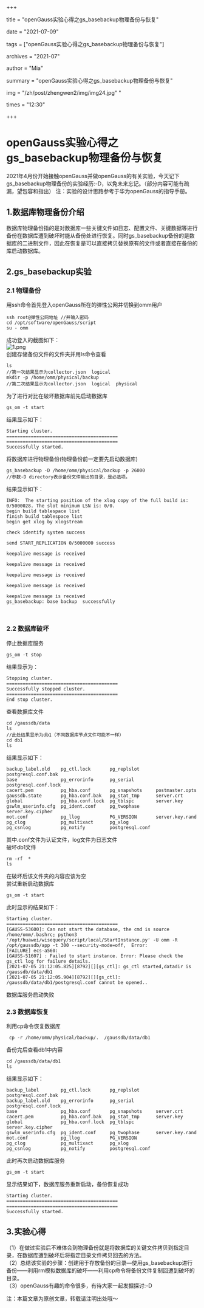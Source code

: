 ﻿+++

title = "openGauss实验心得之gs_basebackup物理备份与恢复" 

date = "2021-07-09" 

tags = ["openGauss实验心得之gs_basebackup物理备份与恢复"] 

archives = "2021-07" 

author = "Mia" 

summary = "openGauss实验心得之gs_basebackup物理备份与恢复"

img = "/zh/post/zhengwen2/img/img24.jpg" " 

times = "12:30"

+++

# openGauss实验心得之gs_basebackup物理备份与恢复<a name="ZH-CN_TOPIC_0000001085018737"></a>

2021年4月份开始接触openGauss并做openGauss的有关实验，今天记下gs_basebackup物理备份的实验经历:-D，以免未来忘记。（部分内容可能有疏漏，望包容和指出）
注：实验的设计思路参考于华为openGauss的指导手册。

## **1.数据库物理备份介绍**

数据库物理备份指的是对数据库一些关键文件如日志、配置文件、关键数据等进行备份在数据库遭到破坏时能从备份处进行恢复。同时gs_basebackup备份的是数据库的二进制文件，因此在恢复是可以直接拷贝替换原有的文件或者直接在备份的库启动数据库。

## 2.gs_basebackup实验


<h3><a id="21__5"></a>2.1 物理备份</h3>
<p>用ssh命令首先登入openGauss所在的弹性公网并切换到omm用户</p>
<pre><code class="lang-linux">ssh root@弹性公网地址 //并输入密码
cd /opt/software/openGauss/script
su - omm
</code></pre>
<p>成功登入的截图如下：<br />
<img src="https://oss-emcsprod-public.modb.pro/image/editor/20210705-60dbb403-7bef-41da-82b5-165107630b27.png" alt="1.png" /><br />
创建存储备份文件的文件夹并用ls命令查看</p>
<pre><code class="lang-linux">ls
//第一次结果显示为collector.json  logical
mkdir -p /home/omm/physical/backup
//第二次结果显示为collector.json  logical  physical
</code></pre>
<p>为了进行对比在破坏数据库前先启动数据库</p>
<pre><code class="lang-linux">gs_om -t start
</code></pre>
<p>结果显示如下：</p>
<pre><code class="lang-linux">Starting cluster.
=========================================
=========================================
Successfully started.
</code></pre>
<p>将数据库进行物理备份(物理备份前一定要先启动数据库)</p>
<pre><code class="lang-linux">gs_basebackup -D /home/omm/physical/backup -p 26000
//参数-D directory表示备份文件输出的目录，是必选项。
</code></pre>
<p>结果显示如下：</p>
<pre><code class="lang-linux">INFO:  The starting position of the xlog copy of the full build is: 0/5000028. The slot minimum LSN is: 0/0.
begin build tablespace list
finish build tablespace list
begin get xlog by xlogstream
                                                                                 check identify system success
                                                                                 send START_REPLICATION 0/5000000 success
                                                                                 keepalive message is received
                                                                                 keepalive message is received
                                                                                 keepalive message is received
                                                                                 keepalive message is received
                                                                                 keepalive message is received
gs_basebackup: base backup  successfully

</code></pre>
<h3><a id="22__53"></a>2.2 数据库破坏</h3>
<p>停止数据库服务</p>
<pre><code class="lang-linux">gs_om -t stop
</code></pre>
<p>结果显示为：</p>
<pre><code class="lang-linux">Stopping cluster.
=========================================
Successfully stopped cluster.
=========================================
End stop cluster.
</code></pre>
<p>查看数据库文件</p>
<pre><code class="lang-linux">cd /gaussdb/data
ls
//此处结果显示为db1（不同数据库节点文件可能不一样）
cd db1
ls
</code></pre>
<p>结果显示如下：</p>
<pre><code class="lang-linux">backup_label.old    pg_ctl.lock       pg_replslot      postgresql.conf.bak
base                pg_errorinfo      pg_serial        postgresql.conf.lock
cacert.pem          pg_hba.conf       pg_snapshots     postmaster.opts
gaussdb.state       pg_hba.conf.bak   pg_stat_tmp      server.crt
global              pg_hba.conf.lock  pg_tblspc        server.key
gswlm_userinfo.cfg  pg_ident.conf     pg_twophase      server.key.cipher
mot.conf            pg_llog           PG_VERSION       server.key.rand
pg_clog             pg_multixact      pg_xlog
pg_csnlog           pg_notify         postgresql.conf
</code></pre>
<p>其中.conf文件为认证文件，log文件为日志文件<br />
破坏db1文件</p>
<pre><code class="lang-linux">rm -rf  *
ls
</code></pre>
<p>在破坏后该文件夹的内容应该为空<br />
尝试重新启动数据库</p>
<pre><code class="lang-linux">gs_om -t start
</code></pre>
<p>此时显示的结果如下：</p>
<pre><code class="lang-linux">Starting cluster.
=========================================
[GAUSS-53600]: Can not start the database, the cmd is source /home/omm/.bashrc; python3 '/opt/huawei/wisequery/script/local/StartInstance.py' -U omm -R /opt/gaussdb/app -t 300 --security-mode=off,  Error:
[FAILURE] ecs-a560:
[GAUSS-51607] : Failed to start instance. Error: Please check the gs_ctl log for failure details.
[2021-07-05 21:12:05.825][8792][][gs_ctl]: gs_ctl started,datadir is /gaussdb/data/db1 
[2021-07-05 21:12:05.904][8792][][gs_ctl]: /gaussdb/data/db1/postgresql.conf cannot be opened..
</code></pre>
<p>数据库服务启动失败</p>
<h3><a id="23__108"></a>2.3 数据库恢复</h3>
<p>利用cp命令恢复数据库</p>
<pre><code class="lang-linux"> cp -r /home/omm/physical/backup/.  /gaussdb/data/db1
</code></pre>
<p>备份完后查看db1中内容</p>
<pre><code class="lang-linux">cd /gaussdb/data/db1
ls
</code></pre>
<p>结果显示如下：</p>
<pre><code class="lang-linux">backup_label        pg_ctl.lock       pg_replslot      postgresql.conf.bak
backup_label.old    pg_errorinfo      pg_serial        postgresql.conf.lock
base                pg_hba.conf       pg_snapshots     server.crt
cacert.pem          pg_hba.conf.bak   pg_stat_tmp      server.key
global              pg_hba.conf.lock  pg_tblspc        server.key.cipher
gswlm_userinfo.cfg  pg_ident.conf     pg_twophase      server.key.rand
mot.conf            pg_llog           PG_VERSION
pg_clog             pg_multixact      pg_xlog
pg_csnlog           pg_notify         postgresql.conf
</code></pre>
<p>此时再次启动数据库服务</p>
<pre><code class="lang-linux">gs_om -t start
</code></pre>
<p>显示结果如下，数据库服务重新启动，备份恢复成功</p>
<pre><code class="lang-linux">Starting cluster.
=========================================
=========================================
Successfully started.
</code></pre>
<h2><a id="3_141"></a>3.实验心得</h2>
<p>（1）在做过实验后不难体会到物理备份就是将数据库的关键文件拷贝到指定目录，在数据库遭到破坏后将指定目录文件拷贝回去的方法。<br />
（2）总结该实验的步骤：创建用于存放备份的目录—使用gs_basebackup进行备份——利用rm模拟数据库的破坏——利用cp命令将备份文件复制回遭到破坏的目录。<br />
（3）openGauss有趣的命令很多，有待大家一起发掘探讨:-D</p>

注：本篇文章为原创文章，转载请注明出处哦～
